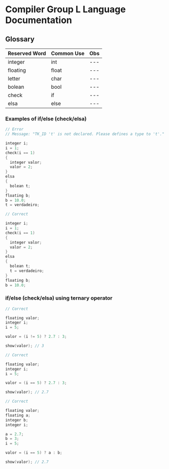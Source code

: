 # Compiler Group L Language Documentation 

## Glossary

| Reserved Word | Common Use | Obs |
|--- |--- |--- |
| integer | int | --- |
| floating | float | --- |
| letter | char | --- |
| bolean | bool | --- |
| check | if | --- |
| elsa | else | --- |


### Examples of if/else (check/elsa)


```cpp
// Error
// Message: "TK_ID 't' is not declared. Please defines a type to 't'."

integer i;
i = 1;
check(i == 1)
{
  integer valor;
  valor = 2;
}
elsa
{
  bolean t;
}
floating b;
b = 10.0;
t = verdadeiro;
```

```cpp
// Correct

integer i;
i = 1;
check(i == 1)
{
  integer valor;
  valor = 2;
}
elsa
{
  bolean t;
  t = verdadeiro;
}
floating b;
b = 10.0;
```

### if/else (check/elsa) using ternary operator 

```cpp
// Correct

floating valor;
integer i;
i = 5;

valor = (i != 5) ? 2.7 : 3;

show(valor); // 3

```

```cpp
// Correct

floating valor;
integer i;
i = 5;

valor = (i == 5) ? 2.7 : 3;

show(valor); // 2.7

```

```cpp
// Correct

floating valor;
floating a;
integer b;
integer i;

a = 2.7;
b = 3;
i = 5;

valor = (i == 5) ? a : b;

show(valor); // 2.7
```